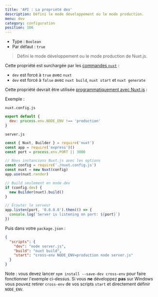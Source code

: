 ```yaml
---
title: 'API : La propriété dev'
description: Défini le mode développement ou le mode production.
menu: dev
category: configuration
position: 106
---
```


- Type : `Boolean`
- Par défaut : `true`

> Défini le mode développement ou le mode production de Nuxt.js.

Cette propriété est surchargée par les [commandes `nuxt`](/guide/commands) :

- `dev` est forcé à `true` avec `nuxt`
- `dev` est forcé à `false` avec `nuxt build`, `nuxt start` et `nuxt generate`

Cette propriété devrait être utilisée [programmatiquement avec Nuxt.js](/api/nuxt) :

Exemple :

`nuxt.config.js`

```js
export default {
  dev: process.env.NODE_ENV !== 'production'
}
```

`server.js`

```js
const { Nuxt, Builder } = require('nuxt')
const app = require('express')()
const port = process.env.PORT || 3000

// Nous instancions Nuxt.js avec les options
const config = require('./nuxt.config.js')
const nuxt = new Nuxt(config)
app.use(nuxt.render)

// Build seulement en mode dev
if (config.dev) {
  new Builder(nuxt).build()
}

// Écouter le serveur
app.listen(port, '0.0.0.0').then(() => {
  console.log(`Server is listening on port: ${port}`)
})
```

Puis dans votre `package.json` :

```json
{
  "scripts": {
    "dev": "node server.js",
    "build": "nuxt build",
    "start": "cross-env NODE_ENV=production node server.js"
  }
}
```

Note : vous devez lancer `npm install --save-dev cross-env` pour faire fonctionner l'exemple ci-dessus. Si vous **ne** développez **pas** sur Windows vous pouvez retirer `cross-env` de vos scripts `start` et directement définir `NODE_ENV`.
